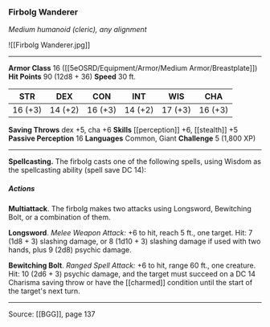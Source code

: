 ### Firbolg Wanderer
_Medium humanoid (cleric), any alignment_

![[Firbolg Wanderer.jpg]]




---

**Armor Class** 16 ([[5eOSRD/Equipment/Armor/Medium Armor/Breastplate]])
**Hit Points** 90 (12d8 + 36)
**Speed** 30 ft.

| STR     | DEX     | CON     | INT     | WIS     | CHA     |
|---------|---------|---------|---------|---------|---------|
| 16 (+3) | 14 (+2) | 16 (+3) | 14 (+2) | 17 (+3) | 16 (+3) |

**Saving Throws** dex +5, cha +6
**Skills** [[perception]] +6, [[stealth]] +5
**Passive Perception** 16
**Languages** Common, Giant
**Challenge** 5 (1,800 XP)

---

**Spellcasting.** The firbolg casts one of the following spells, using Wisdom as the spellcasting ability (spell save DC 14):

##### Actions
**Multiattack**. The firbolg makes two attacks using Longsword, Bewitching Bolt, or a combination of them.

**Longsword**. _Melee Weapon Attack:_ +6 to hit, reach 5 ft., one target. Hit: 7 (1d8 + 3) slashing damage, or 8 (1d10 + 3) slashing damage if used with two hands, plus 9 (2d8) psychic damage.

**Bewitching Bolt**. _Ranged Spell Attack:_ +6 to hit, range 60 ft., one creature. Hit: 10 (2d6 + 3) psychic damage, and the target must succeed on a DC 14 Charisma saving throw or have the [[charmed]] condition until the start of the target's next turn.


---

Source: [[BGG]], page 137